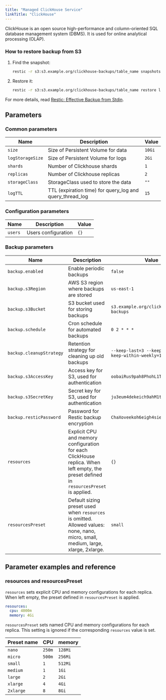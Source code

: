 ```yaml
---
title: "Managed ClickHouse Service"
linkTitle: "ClickHouse"
---
```



ClickHouse is an open source high-performance and column-oriented SQL database management system (DBMS).
It is used for online analytical processing (OLAP).

### How to restore backup from S3

1.  Find the snapshot:

    ```bash
    restic -r s3:s3.example.org/clickhouse-backups/table_name snapshots
    ```

2.  Restore it:

    ```bash
    restic -r s3:s3.example.org/clickhouse-backups/table_name restore latest --target /tmp/
    ```

For more details, read [Restic: Effective Backup from Stdin](https://blog.aenix.io/restic-effective-backup-from-stdin-4bc1e8f083c1).

## Parameters

### Common parameters

| Name             | Description                                              | Value  |
| ---------------- | -------------------------------------------------------- | ------ |
| `size`           | Size of Persistent Volume for data                       | `10Gi` |
| `logStorageSize` | Size of Persistent Volume for logs                       | `2Gi`  |
| `shards`         | Number of Clickhouse shards                              | `1`    |
| `replicas`       | Number of Clickhouse replicas                            | `2`    |
| `storageClass`   | StorageClass used to store the data                      | `""`   |
| `logTTL`         | TTL (expiration time) for query_log and query_thread_log | `15`   |

### Configuration parameters

| Name    | Description         | Value |
| ------- | ------------------- | ----- |
| `users` | Users configuration | `{}`  |

### Backup parameters

| Name                     | Description                                                                                                                             | Value                                                  |
| ------------------------ | --------------------------------------------------------------------------------------------------------------------------------------- | ------------------------------------------------------ |
| `backup.enabled`         | Enable periodic backups                                                                                                                 | `false`                                                |
| `backup.s3Region`        | AWS S3 region where backups are stored                                                                                                  | `us-east-1`                                            |
| `backup.s3Bucket`        | S3 bucket used for storing backups                                                                                                      | `s3.example.org/clickhouse-backups`                    |
| `backup.schedule`        | Cron schedule for automated backups                                                                                                     | `0 2 * * *`                                            |
| `backup.cleanupStrategy` | Retention strategy for cleaning up old backups                                                                                          | `--keep-last=3 --keep-daily=3 --keep-within-weekly=1m` |
| `backup.s3AccessKey`     | Access key for S3, used for authentication                                                                                              | `oobaiRus9pah8PhohL1ThaeTa4UVa7gu`                     |
| `backup.s3SecretKey`     | Secret key for S3, used for authentication                                                                                              | `ju3eum4dekeich9ahM1te8waeGai0oog`                     |
| `backup.resticPassword`  | Password for Restic backup encryption                                                                                                   | `ChaXoveekoh6eigh4siesheeda2quai0`                     |
| `resources`              | Explicit CPU and memory configuration for each ClickHouse replica. When left empty, the preset defined in `resourcesPreset` is applied. | `{}`                                                   |
| `resourcesPreset`        | Default sizing preset used when `resources` is omitted. Allowed values: none, nano, micro, small, medium, large, xlarge, 2xlarge.       | `small`                                                |

## Parameter examples and reference

### resources and resourcesPreset

`resources` sets explicit CPU and memory configurations for each replica.
When left empty, the preset defined in `resourcesPreset` is applied.

```yaml
resources:
  cpu: 4000m
  memory: 4Gi
```

`resourcesPreset` sets named CPU and memory configurations for each replica.
This setting is ignored if the corresponding `resources` value is set.

| Preset name | CPU    | memory  |
|-------------|--------|---------|
| `nano`      | `250m` | `128Mi` |
| `micro`     | `500m` | `256Mi` |
| `small`     | `1`    | `512Mi` |
| `medium`    | `1`    | `1Gi`   |
| `large`     | `2`    | `2Gi`   |
| `xlarge`    | `4`    | `4Gi`   |
| `2xlarge`   | `8`    | `8Gi`   |

